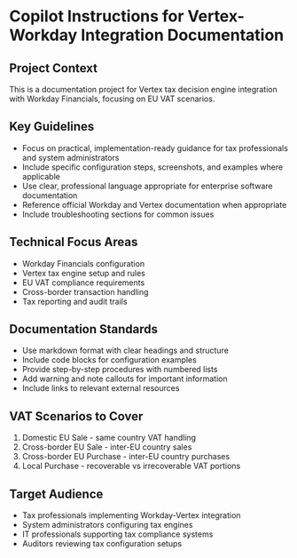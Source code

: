 <!-- Use this file to provide workspace-specific custom instructions to Copilot. For more details, visit https://code.visualstudio.com/docs/copilot/copilot-customization#_use-a-githubcopilotinstructionsmd-file -->

# Copilot Instructions for Vertex-Workday Integration Documentation

## Project Context
This is a documentation project for Vertex tax decision engine integration with Workday Financials, focusing on EU VAT scenarios.

## Key Guidelines
- Focus on practical, implementation-ready guidance for tax professionals and system administrators
- Include specific configuration steps, screenshots, and examples where applicable
- Use clear, professional language appropriate for enterprise software documentation
- Reference official Workday and Vertex documentation when appropriate
- Include troubleshooting sections for common issues

## Technical Focus Areas
- Workday Financials configuration
- Vertex tax engine setup and rules
- EU VAT compliance requirements
- Cross-border transaction handling
- Tax reporting and audit trails

## Documentation Standards
- Use markdown format with clear headings and structure
- Include code blocks for configuration examples
- Provide step-by-step procedures with numbered lists
- Add warning and note callouts for important information
- Include links to relevant external resources

## VAT Scenarios to Cover
1. Domestic EU Sale - same country VAT handling
2. Cross-border EU Sale - inter-EU country sales
3. Cross-border EU Purchase - inter-EU country purchases
4. Local Purchase - recoverable vs irrecoverable VAT portions

## Target Audience
- Tax professionals implementing Workday-Vertex integration
- System administrators configuring tax engines
- IT professionals supporting tax compliance systems
- Auditors reviewing tax configuration setups
